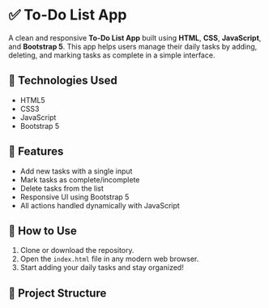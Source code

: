 # ✅ To-Do List App

A clean and responsive **To-Do List App** built using **HTML**, **CSS**, **JavaScript**, and **Bootstrap 5**. This app helps users manage their daily tasks by adding, deleting, and marking tasks as complete in a simple interface.

## 🔧 Technologies Used

- HTML5
- CSS3
- JavaScript 
- Bootstrap 5

## 🎯 Features

- Add new tasks with a single input
- Mark tasks as complete/incomplete
- Delete tasks from the list
- Responsive UI using Bootstrap 5
- All actions handled dynamically with JavaScript

## 🚀 How to Use

1. Clone or download the repository.
2. Open the `index.html` file in any modern web browser.
3. Start adding your daily tasks and stay organized!

## 📁 Project Structure

